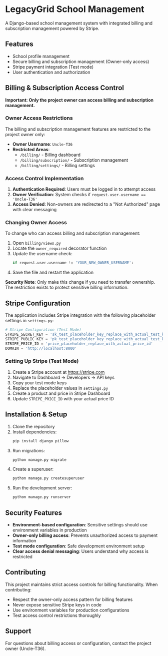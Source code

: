 # LegacyGrid School Management

A Django-based school management system with integrated billing and subscription management powered by Stripe.

## Features

- School profile management
- Secure billing and subscription management (Owner-only access)
- Stripe payment integration (Test mode)
- User authentication and authorization

## Billing & Subscription Access Control

**Important: Only the project owner can access billing and subscription management.**

### Owner Access Restrictions

The billing and subscription management features are restricted to the project owner only:
- **Owner Username**: `Uncle-T36`
- **Restricted Areas**:
  - `/billing/` - Billing dashboard
  - `/billing/subscription/` - Subscription management
  - `/billing/settings/` - Billing settings

### Access Control Implementation

1. **Authentication Required**: Users must be logged in to attempt access
2. **Owner Verification**: System checks if `request.user.username == 'Uncle-T36'`
3. **Access Denied**: Non-owners are redirected to a "Not Authorized" page with clear messaging

### Changing Owner Access

To change who can access billing and subscription management:

1. Open `billing/views.py`
2. Locate the `owner_required` decorator function
3. Update the username check:
   ```python
   if request.user.username != 'YOUR_NEW_OWNER_USERNAME':
   ```
4. Save the file and restart the application

**Security Note**: Only make this change if you need to transfer ownership. The restriction exists to protect sensitive billing information.

## Stripe Configuration

The application includes Stripe integration with the following placeholder settings in `settings.py`:

```python
# Stripe Configuration (Test Mode)
STRIPE_SECRET_KEY = 'sk_test_placeholder_key_replace_with_actual_test_key'
STRIPE_PUBLIC_KEY = 'pk_test_placeholder_key_replace_with_actual_test_key'
STRIPE_PRICE_ID = 'price_placeholder_replace_with_actual_price_id'
DOMAIN = 'http://localhost:8000'
```

### Setting Up Stripe (Test Mode)

1. Create a Stripe account at https://stripe.com
2. Navigate to Dashboard → Developers → API keys
3. Copy your test mode keys
4. Replace the placeholder values in `settings.py`
5. Create a product and price in Stripe Dashboard
6. Update `STRIPE_PRICE_ID` with your actual price ID

## Installation & Setup

1. Clone the repository
2. Install dependencies:
   ```bash
   pip install django pillow
   ```
3. Run migrations:
   ```bash
   python manage.py migrate
   ```
4. Create a superuser:
   ```bash
   python manage.py createsuperuser
   ```
5. Run the development server:
   ```bash
   python manage.py runserver
   ```

## Security Features

- **Environment-based configuration**: Sensitive settings should use environment variables in production
- **Owner-only billing access**: Prevents unauthorized access to payment information
- **Test mode configuration**: Safe development environment setup
- **Clear access denial messaging**: Users understand why access is restricted

## Contributing

This project maintains strict access controls for billing functionality. When contributing:
- Respect the owner-only access pattern for billing features
- Never expose sensitive Stripe keys in code
- Use environment variables for production configurations
- Test access control restrictions thoroughly

## Support

For questions about billing access or configuration, contact the project owner (Uncle-T36).